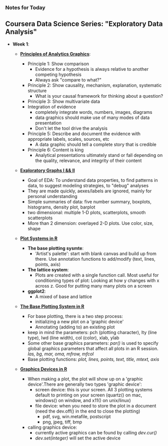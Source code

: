 ### Notes for Today

## Coursera Data Science Series: "Exploratory Data Analysis"

* **Week 1**:
	* [**Principles of Analytics Graphics**](https://d396qusza40orc.cloudfront.net/exdata/lecture_slides/Principles.pdf):
		* Principle 1: Show comparison
			* Evidence for a hypothesis is always relative to another competing hypothesis
			* Always ask "compare to what?"
		* Principle 2: Show causality, mechanism, explanation, systematic structure
			* What is your causal framework for thinking about a question?
		* Principle 3: Show multivariate data
		* Integration of evidence
			* completely integrate words, numbers, images, diagrams
			* data graphics should make use of many modes of data presentation
			* Don't let the tool drive the analysis
		* Principle 5: Describe and document the evidence with appropriate labels, scales, sources, etc
			* A data graphic should tell a complete story that is credible
		* Principle 6: Content is king
			* Analytical presentations ultimately stand or fall depending on the quality, relevance, and integrity of their content
	
	* [**Exploratory Graphs I && II**](https://d396qusza40orc.cloudfront.net/exdata/lecture_slides/exploratoryGraphs.pdf)
		* Goal of EDA: To understand data properties, to find patterns in data, to suggest modeling strategies, to "debug" analyses
		* They are made quickly, aexes/labels are ignored, mainly for personal understanding
		* Simple summaries of data: five number summary, boxplots, histograms, density plot, barplot
		* two dimensional: multiple 1-D plots, scatterplots, smooth scatterplots
		* More than 2 dimension: overlayed 2-D plots. Use color, size, shape
	
	* [**Plot Systems in R**](https://d396qusza40orc.cloudfront.net/exdata/lecture_slides/PlottingSystems.pdf)
		* **The base plotting sysmte**:
			* 'Artist's palette': start with blank canvas and build up from there. Use annotation functions to add/modify (text, lines, points, axis)
		* **The lattice system**:
			* Plots are created with a single function call. Most useful for conditioning types of plot: Looking at how y changes with x across z. Good for putting many many plots on a screen
		* **ggplot2**:
			* A mixed of base and lattice

	* [**The Base Plotting System in R**](https://d396qusza40orc.cloudfront.net/exdata/lecture_slides/PlottingBase.pdf)
		* For base plotting, there is a two step process:
			* initializing a new plot on a 'graphic device'
			* Annotating (adding to) an existing plot
		* keep in mind the parameters: pch (plotting character), lty (line type), lwd (line width), col (color), xlab, ylab
		* Some other base graphics parameters: _par()_ is used to specify global graphics parameters that affect all plots in an R session. _las, bg, mar, oma, mfrow, mfcol_
		* Base plotting functions: _plot, lines, points, text, title, mtext, axis_

	* [**Graphics Devices in R**](https://d396qusza40orc.cloudfront.net/exdata/lecture_slides/GraphicsDevices.pdf)
		* When making a plot, the plot will show up on a 'graphic device'.There are generally two types 'graphic device':
			* screen device: this is your screen. All 3 plotting systems default to printing on your screen (quartz() on mac, windows() on window, and x11() on unix/linux)
			* file device: when you need to store the plot in a document (need the dev.off() in the end to close the plotting)
				* pdf, svg, win.metafile, postscript
				* png, jpeg, tiff, bmp
		* calling graphics device:
			* currently active graphics can be found by calling _dev.cur()_
			* _dev.set(integer)_ will set the active device

